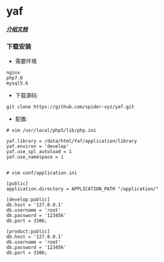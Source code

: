 
yaf
=======

##### [介绍文档](https://github.com/jhao104/proxy_pool/blob/master/doc/introduce.md)

### 下载安装

* 需要环境
```shell
nginx
php7.0
mysql5.6
```

* 下载源码:

```shell
git clone https://github.com/spider-xyz/yaf.git
```

* 配置:

```shell
# vim /usr/local/php5/lib/php.ini

yaf.library = /data/html/Yaf/application/library
yaf.environ = 'develop'
yaf.use_spl_autoload = 1
yaf.use_namespace = 1

    	 
# vim conf/application.ini

[public]
application.directory = APPLICATION_PATH "/application/"

[develop:public]
db.host = '127.0.0.1'
db.username = 'root'
db.password = '123456'
db.port = 3306;

[product:public]
db.host = '127.0.0.1'
db.username = 'root'
db.password = '123456'
db.port = 3306;
```
